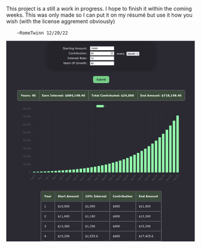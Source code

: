 This project is a still a work in progress. I hope to finish it within the coming weeks. This was only made so I can put it on my résumé but use it how you wish (with the license aggrement obviously)


        ~RomeTwinn 12/20/22

![Alt text](screenshot3.png "a screenshot of the investment calculator")